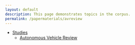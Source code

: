 ```yaml
---
layout: default
description: This page demonstrates topics in the corpus.
permalink: /papermaterials/avreview
---
```


<style>
  .hidden {
    display: none;
  }
</style>

<nav>
  <ul>
    <li>
      <a href="#">Studies</a>
      <ul>
        <li><a href="#" onclick="toggleContent(event)">Autonomous Vehicle Review</a></li>
        <div id="background-content" class="hidden">
          <li>
            Background

            Several studies have used traditional methods established in the past decades such as systematic literature review, research thematic analysis, and bibliometrics to summarize the vast research on AVs into comprehensive and systematic forms to provide state-of-the-art information about the field of research. Nevertheless, due to the large number of documents on AVs, it is difficult to manually capture the themes in them. This study goes beyond those conducted in the previous literature by employing a novel unsupervised machine learning approach to discover interesting themes and insights from a plethora of academic journal article abstracts which can be useful for potential and current researchers in the transportation field. By exploring the temporal changes in topics, the study also identified the emerging themes which are gaining traction in AV research. The technique applied also helped identify the issues concerning AVs that are of most interest to both developing and developed countries. Comprehending and describing the changes in the overall intellectual structure of AV research over the years is likely to add significant value to the literature by identifying potentially interesting topical areas for academicians and practitioners in the transportation field.

            The interactive plot that visualizes the 20 topics and the clusters in which they belong is found below. In the figure below, each topic (the apricot colored cells) is represented by a group of words that suggests the theme of the topic. To see the exemplar documents associated with each topic, please click on the topic.

            #Interactive plot

            <iframe src="/assets/av_stm_model.html" height="500" width="1500"></iframe>
          </li>
        </div>
      </ul>
    </li>
  </ul>
</nav>

<script>
  function toggleContent(event) {
    event.preventDefault();
    var content = document.getElementById("background-content");
    content.classList.toggle("hidden");
  }
</script>
